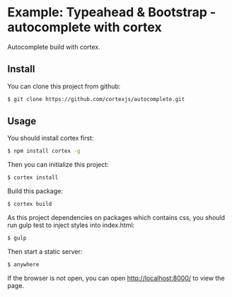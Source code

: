 # Example: Typeahead & Bootstrap - autocomplete with cortex

Autocomplete build with cortex.

## Install

You can clone this project from github:

```bash
$ git clone https://github.com/cortexjs/autocomplete.git
```
## Usage

You should install cortex first:

```bash
$ npm install cortex -g
```

Then you can initialize this project:

```bash
$ cortex install
```

Build this package:

```bash
$ cortex build
```

As this project dependencies on packages which contains css, you should run gulp test to inject styles into index.html:

```bash
$ gulp
```

Then start a static server:

```bash
$ anywhere
```

If the browser is not open, you can open [http://localhost:8000/](http://localhost:8080/) to view the page.

